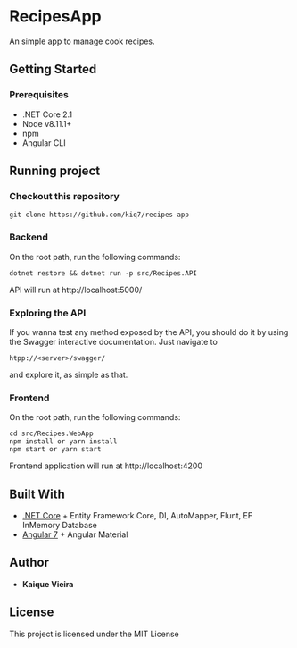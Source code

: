 # RecipesApp

An simple app to manage cook recipes.

## Getting Started

### Prerequisites

* .NET Core 2.1
* Node v8.11.1+
* npm
* Angular CLI


## Running project

### Checkout this repository 

```
git clone https://github.com/kiq7/recipes-app
```

### Backend 

On the root path, run the following commands:

```
dotnet restore && dotnet run -p src/Recipes.API
```

API will run at http://localhost:5000/

### Exploring the API

If you wanna test any method exposed by the API, you should do it by using the Swagger interactive documentation. Just navigate to

```
htpp://<server>/swagger/
``` 

and explore it, as simple as that.


### Frontend

On the root path, run the following commands:

```
cd src/Recipes.WebApp
npm install or yarn install 
npm start or yarn start 
```

Frontend application will run at http://localhost:4200


## Built With

* [.NET Core](https://www.microsoft.com/net/learn/get-started/) + Entity Framework Core, DI, AutoMapper, Flunt, EF InMemory Database
* [Angular 7](https://angular.io/) + Angular Material

## Author

* **Kaique Vieira**  

## License

This project is licensed under the MIT License